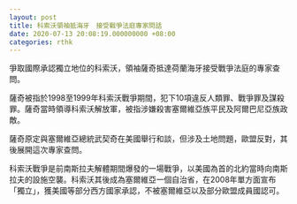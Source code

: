 ```yaml
---
layout: post
title: 科索沃領袖抵海牙　接受戰爭法庭專家問話
date: 2020-07-13 20:08:19.000000000 +08:00
categories: rthk
---
```


爭取國際承認獨立地位的科索沃，領袖薩奇抵達荷蘭海牙接受戰爭法庭的專家查問。

薩奇被指於1998至1999年科索沃戰爭期間，犯下10項違反人類罪、戰爭罪及謀殺罪。薩奇當時領導科索沃解放軍，被指涉嫌殺害塞爾維亞族平民及阿爾巴尼亞族政敵。

薩奇原定與塞爾維亞總統武契奇在美國舉行和談，但涉及土地問題，歐盟反對，其後展開這次專家查問。

科索沃戰爭是前南斯拉夫解體期間爆發的一場戰爭，以美國為首的北約當時向南斯拉夫的設施空襲。科索沃其後成為塞爾維亞一個自治省，在2008年單方面宣布「獨立」，獲美國等部分西方國家承認，不被塞爾維亞以及部分歐盟成員國認可。
